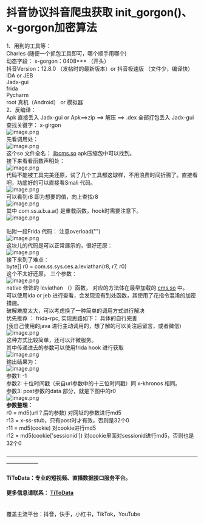# 抖音协议抖音爬虫获取 init_gorgon()、x-gorgon加密算法

1、用到的工具等：<br />Charles (随便一个抓包工具即可，哪个顺手用哪个)<br />动态字段： x-gorgon：0408*** （开头）<br />抖音Version：12.8.0 （发帖时的最新版本）or 抖音极速版 （文件少，编译快）<br />IDA or JEB<br />Jadx-gui<br />frida<br />Pycharm<br />root 真机（Android） or 模拟器<br />2、反编译：<br />Apk 直接丢入 Jadx-gui or Apk==>zip ==> 解压 ==> .dex 全部打包丢入 Jadx-gui<br />查找关键字： x-girgon<br />![image.png](https://cdn.nlark.com/yuque/0/2020/png/97322/1607128046539-933da4e3-cc27-4aa6-86dd-93ecf6c9281f.png#align=left&display=inline&height=473&margin=%5Bobject%20Object%5D&name=image.png&originHeight=946&originWidth=2400&size=1367033&status=done&style=none&width=1200)<br />先看调用处：<br />![image.png](https://cdn.nlark.com/yuque/0/2020/png/97322/1607128057114-710e3d78-0e59-4e51-977a-fa4a327b4044.png#align=left&display=inline&height=445&margin=%5Bobject%20Object%5D&name=image.png&originHeight=890&originWidth=1064&size=1062611&status=done&style=none&width=532)<br />这个so 文件全名： [libcms.so](http://libcms.so/) apk压缩包中可以找到。<br />接下来看看函数声明处：<br />![image.png](https://cdn.nlark.com/yuque/0/2020/png/97322/1607128102698-37dc7468-4215-4a4b-872d-fa27ef852354.png#align=left&display=inline&height=508&margin=%5Bobject%20Object%5D&name=image.png&originHeight=1016&originWidth=1654&size=1463394&status=done&style=none&width=827)<br />代码不能被工具完美还原，试了几个工具都这球样，不用浪费时间折腾了。直接看吧，功底好的可以直接看Smali 代码。<br />![image.png](https://cdn.nlark.com/yuque/0/2020/png/97322/1607128115381-e157adc7-e4aa-4fa1-9273-8c182e38beb1.png#align=left&display=inline&height=165&margin=%5Bobject%20Object%5D&name=image.png&originHeight=330&originWidth=698&size=322696&status=done&style=none&width=349)<br />可以看到r8 即为想要的值，向上查找r8<br />![image.png](https://cdn.nlark.com/yuque/0/2020/png/97322/1607128129734-a0826547-1837-46d3-86be-d56d9d2a48b8.png#align=left&display=inline&height=191&margin=%5Bobject%20Object%5D&name=image.png&originHeight=382&originWidth=1176&size=786052&status=done&style=none&width=588)<br />其中 com.ss.a.b.a.a() 是重载函数，hook时需要注意下。<br />![image.png](https://cdn.nlark.com/yuque/0/2020/png/97322/1607128140107-e96c0dec-ff0e-41f1-b9f1-57c9651674ec.png#align=left&display=inline&height=227&margin=%5Bobject%20Object%5D&name=image.png&originHeight=454&originWidth=1552&size=606008&status=done&style=none&width=776)<br />
<br />贴附一段Frida 代码： 注意overload("")<br />![image.png](https://cdn.nlark.com/yuque/0/2020/png/97322/1607128150940-09796c72-5b65-4b53-b7cb-8426f8405a44.png#align=left&display=inline&height=251&margin=%5Bobject%20Object%5D&name=image.png&originHeight=502&originWidth=1192&size=433837&status=done&style=none&width=596)<br />这块儿的代码是可以正常展示的，很好还原：<br />![image.png](https://cdn.nlark.com/yuque/0/2020/png/97322/1607128165446-2a01b9a1-8da6-4509-9f0e-da0db4af2993.png#align=left&display=inline&height=609&margin=%5Bobject%20Object%5D&name=image.png&originHeight=1218&originWidth=2588&size=1580962&status=done&style=none&width=1294)<br />接下来到了难点：<br />byte[] r0 = com.ss.sys.ces.a.leviathan(r8, r7, r0)<br />这个不太好还原， 三个参数：<br />![image.png](https://cdn.nlark.com/yuque/0/2020/png/97322/1607128183653-6b02c188-fc83-4269-b5b0-10588cf77d3c.png#align=left&display=inline&height=294&margin=%5Bobject%20Object%5D&name=image.png&originHeight=588&originWidth=956&size=488646&status=done&style=none&width=478)<br />native 修饰的 leviathan （）函数， 对应的方法体在最早加载的 [cms.so](http://www.cms.so/) 中。<br />可以使用ida or jeb 进行查看，会发现没有到处函数，其使用了花指令混淆的加密措施。<br />破解难度太大，可以考虑换了一种简单的调用方式进行解决<br />优先推荐 ： frida-rpc, 实现思路如下： 具体的自行完善<br />(我自己使用的java 进行主动调用的，想了解的可以关注后留言，或者微信)<br />![image.png](https://cdn.nlark.com/yuque/0/2020/png/97322/1607128226473-d68bd4d0-5ff7-444f-a59c-5481a14c7446.png#align=left&display=inline&height=207&margin=%5Bobject%20Object%5D&name=image.png&originHeight=414&originWidth=1400&size=419251&status=done&style=none&width=700)<br />这种方式比较简单，还可以开微服务。<br />其中传递进去的参数可以使用frida hook 进行获取<br />![image.png](https://cdn.nlark.com/yuque/0/2020/png/97322/1607128241862-74c60395-c516-400e-8a50-b5e3108d7fc2.png#align=left&display=inline&height=98&margin=%5Bobject%20Object%5D&name=image.png&originHeight=196&originWidth=1276&size=331458&status=done&style=none&width=638)<br />输出结果为：<br />![image.png](https://cdn.nlark.com/yuque/0/2020/png/97322/1607128254906-f3d98313-3ac5-4633-a00d-36ce9f943b89.png#align=left&display=inline&height=146&margin=%5Bobject%20Object%5D&name=image.png&originHeight=292&originWidth=1574&size=223258&status=done&style=none&width=787)<br />参数1: -1<br />参数2: 十位时间戳（来自url参数中的十三位时间戳）同 x-khronos 相同。<br />参数3: post参数的data 部分，就是下图中的r0<br />![image.png](https://cdn.nlark.com/yuque/0/2020/png/97322/1607128267306-c39fe6d1-1462-4adf-abb9-aa74ab89adcf.png#align=left&display=inline&height=102&margin=%5Bobject%20Object%5D&name=image.png&originHeight=204&originWidth=1014&size=422896&status=done&style=none&width=507)<br />**参数整理：**<br />r0 = md5(url？后的参数) 对网址的参数进行md5<br />r13 = x-ss-stub，只有post时才有效，否则是32个0<br />r11 = md5(cookie) 对cookie进行md5<br />r12 = md5(cookie['sessionid']) 对cookie里面对sessionid进行md5，否则也是32个0<br />
<br />——————————————————————————————————————————
<a name="9794cc28"></a>
#### TiToData：专业的短视频、直播数据接口服务平台。
<a name="1c5f89ff"></a>
#### 更多信息请联系： [TiToData](https://www.titodata.com?from=douyinarticle)

<br />覆盖主流平台：抖音，快手，小红书，TikTok，YouTube
